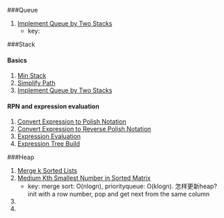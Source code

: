 ###Queue
1. [Implement Queue by Two Stacks](http://www.lintcode.com/en/problem/implement-queue-by-two-stacks/)
	- key: 


###Stack
#### Basics
1. [Min Stack](http://www.lintcode.com/en/problem/min-stack/)
2. [Simplify Path](http://www.lintcode.com/en/problem/simplify-path/)
3. [Implement Queue by Two Stacks](http://www.lintcode.com/en/problem/implement-queue-by-two-stacks/)
#### RPN and expression evaluation
1. [Convert Expression to Polish Notation](http://www.lintcode.com/en/problem/convert-expression-to-polish-notation/)
2. [Convert Expression to Reverse Polish Notation](http://www.lintcode.com/en/problem/convert-expression-to-reverse-polish-notation/)
3. [Expression Evaluation](http://www.lintcode.com/en/problem/expression-evaluation/)
4. [Expression Tree Build](http://www.lintcode.com/en/problem/expression-tree-build/)

###Heap
1. [Merge k Sorted Lists](http://www.lintcode.com/en/problem/merge-k-sorted-lists/)
2. [Medium Kth Smallest Number in Sorted Matrix](http://www.lintcode.com/en/problem/kth-smallest-number-in-sorted-matrix/)
	- key: merge sort: O(nlogn), priorityqueue: O(klogn).  怎样更新heap? init with a row number, pop and get next from the same column 
3. []()
4. []()
